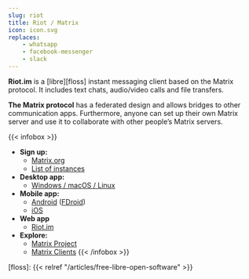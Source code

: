 ```yaml
---
slug: riot
title: Riot / Matrix
icon: icon.svg
replaces:
    - whatsapp
    - facebook-messenger
    - slack
---
```


**Riot.im** is a [libre][floss] instant messaging client based on the Matrix protocol. It includes text chats, audio/video calls and file transfers.

**The Matrix protocol** has a federated design and allows bridges to other communication apps. Furthermore, anyone can set up their own Matrix server and use it to collaborate with other people’s Matrix servers.

{{< infobox >}}
- **Sign up:**
    - [Matrix.org](https://riot.im/app/#/register)
    - [List of instances](https://www.hello-matrix.net/public_servers.php)
- **Desktop app:**
    - [Windows / macOS / Linux](https://riot.im/download/desktop/)
- **Mobile app:**
    - [Android](https://play.google.com/store/apps/details?id=im.vector.app) ([FDroid](https://f-droid.org/en/packages/im.vector.alpha/))
    - [iOS](https://itunes.apple.com/us/app/vector.im/id1083446067)
- **Web app**
    - [Riot.im](https://riot.im/app/)
- **Explore:**
    - [Matrix Project](https://matrix.org/)
    - [Matrix Clients](https://matrix.org/clients/)
{{< /infobox >}}

[floss]: {{< relref "/articles/free-libre-open-software" >}}